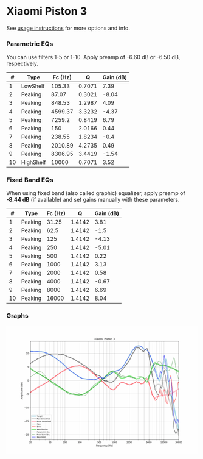 # Xiaomi Piston 3
See [usage instructions](https://github.com/jaakkopasanen/AutoEq#usage) for more options and info.

### Parametric EQs
You can use filters 1-5 or 1-10. Apply preamp of -6.60 dB or -6.50 dB, respectively.

|   # | Type      |   Fc (Hz) |      Q |   Gain (dB) |
|-----|-----------|-----------|--------|-------------|
|   1 | LowShelf  |    105.33 | 0.7071 |        7.39 |
|   2 | Peaking   |     87.07 | 0.3021 |       -8.04 |
|   3 | Peaking   |    848.53 | 1.2987 |        4.09 |
|   4 | Peaking   |   4599.37 | 3.3232 |       -4.37 |
|   5 | Peaking   |   7259.2  | 0.8419 |        6.79 |
|   6 | Peaking   |    150    | 2.0166 |        0.44 |
|   7 | Peaking   |    238.55 | 1.8234 |       -0.4  |
|   8 | Peaking   |   2010.89 | 4.2735 |        0.49 |
|   9 | Peaking   |   8306.95 | 3.4419 |       -1.54 |
|  10 | HighShelf |  10000    | 0.7071 |        3.52 |

### Fixed Band EQs
When using fixed band (also called graphic) equalizer, apply preamp of **-8.44 dB** (if available) and set gains manually with these parameters.

|   # | Type    |   Fc (Hz) |      Q |   Gain (dB) |
|-----|---------|-----------|--------|-------------|
|   1 | Peaking |     31.25 | 1.4142 |        3.81 |
|   2 | Peaking |     62.5  | 1.4142 |       -1.5  |
|   3 | Peaking |    125    | 1.4142 |       -4.13 |
|   4 | Peaking |    250    | 1.4142 |       -5.01 |
|   5 | Peaking |    500    | 1.4142 |        0.22 |
|   6 | Peaking |   1000    | 1.4142 |        3.13 |
|   7 | Peaking |   2000    | 1.4142 |        0.58 |
|   8 | Peaking |   4000    | 1.4142 |       -0.67 |
|   9 | Peaking |   8000    | 1.4142 |        6.69 |
|  10 | Peaking |  16000    | 1.4142 |        8.04 |

### Graphs
![](./Xiaomi%20Piston%203.png)
